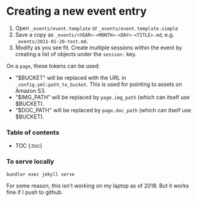 # Creating a new event entry

1. Open `_events/event.template` or `_events/event.template.simple`
2. Save a copy as `_events/<YEAR>-<MONTH>-<DAY>-<TITLE>.md`; e.g. `_events/2011-01-20-test.md`.
3. Modify as you see fit.  Create multiple sessions within the event by creating a list of objects under the `session:` key.

On a `page`, these tokens can be used:
* "$BUCKET" will be replaced with the URL in `_config.yml:path_to_bucket`.  This is used for pointing to assets on Amazon S3.
* "$IMG_PATH" will be replaced by `page.img_path` (which can itself use $BUCKET).
* "$DOC_PATH" will be replaced by `page.doc_path` (which can itself use $BUCKET).

### Table of contents

  * TOC
  {:toc}

### To serve locally

`bundler exec jekyll serve`

For some reason, this isn't working on my laptop as of 2018.  But it works fine if I push to github.